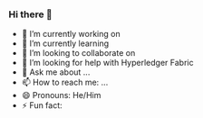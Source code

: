 ### Hi there 👋

- 🔭 I’m currently working on 
- 🌱 I’m currently learning 
- 👯 I’m looking to collaborate on 
- 🤔 I’m looking for help with Hyperledger Fabric
- 💬 Ask me about ...
- 📫 How to reach me: ...
- 😄 Pronouns: He/Him
- ⚡ Fun fact: 

